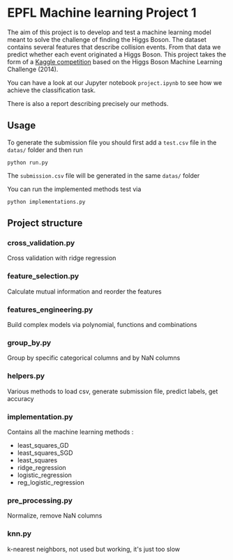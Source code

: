 # EPFL Machine learning Project 1

The aim of this project is to develop and test a machine learning model meant to solve the challenge of finding the Higgs Boson. 
The dataset contains several features that describe collision events. From that data we predict whether each event originated a Higgs Boson.
This project takes the form of a [Kaggle competition](https://www.kaggle.com/c/epfml-higgs/) based on the Higgs Boson Machine Learning Challenge (2014).

You can have a look at our Jupyter notebook ``project.ipynb`` to see how we achieve the classification task.

There is also a report describing precisely our methods.

## Usage
To generate the submission file you should first add a ``test.csv`` file in the ``datas/`` folder and then run
```
python run.py
```
The ``submission.csv`` file will be generated in the same ``datas/`` folder


You can run the implemented methods test via
```
python implementations.py
```

## Project structure

### cross_validation.py
Cross validation with ridge regression

### feature_selection.py
Calculate mutual information and reorder the features

### features_engineering.py
Build complex models via polynomial, functions and combinations

### group_by.py
Group by specific categorical columns and by NaN columns

### helpers.py
Various methods to load csv, generate submission file, predict labels, get accuracy

### implementation.py
Contains all the machine learning methods : 
- least_squares_GD
- least_squares_SGD
- least_squares
- ridge_regression
- logistic_regression
- reg_logistic_regression


### pre_processing.py
Normalize, remove NaN columns

### knn.py
k-nearest neighbors, not used but working, it's just too slow
